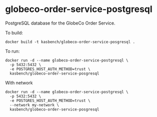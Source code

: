 # globeco-order-service-postgresql
PostgreSQL database for the GlobeCo Order Service.



To build:

```
docker build -t kasbench/globeco-order-service-posgresql .
```

To run:

```
docker run -d --name globeco-order-service-postgresql \
  -p 5432:5432 \
  -e POSTGRES_HOST_AUTH_METHOD=trust \
  kasbench/globeco-order-service-posgresql
```

With network

```
docker run -d --name globeco-order-service-postgresql \
  -p 5432:5432 \
  -e POSTGRES_HOST_AUTH_METHOD=trust \
  --network my-network \
  kasbench/globeco-order-service-posgresql
```
